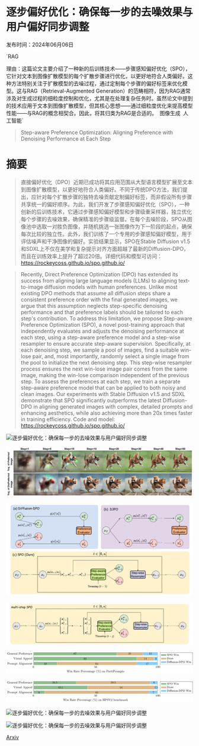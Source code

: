 # 逐步偏好优化：确保每一步的去噪效果与用户偏好同步调整

发布时间：2024年06月06日

`RAG

理由：这篇论文主要介绍了一种新的后训练技术——步骤感知偏好优化（SPO），它针对文本到图像扩散模型的每个扩散步骤进行优化，以更好地符合人类偏好。这种方法特别关注于扩散模型的去噪过程，通过定制每个步骤的偏好标签来优化模型。这与RAG（Retrieval-Augmented Generation）的范畴相符，因为RAG通常涉及对生成过程的细粒度控制和优化，尤其是在处理复杂任务时。虽然论文中提到的技术应用于文本到图像扩散模型，但其核心思想——通过细粒度优化来提高模型性能——与RAG的概念相契合。因此，将其归类为RAG是合适的。` `图像生成` `人工智能`

> Step-aware Preference Optimization: Aligning Preference with Denoising Performance at Each Step

# 摘要

> 直接偏好优化（DPO）近期已成功将其应用范围从大型语言模型扩展至文本到图像扩散模型，以更好地符合人类偏好。不同于传统DPO方法，我们提出，应针对每个扩散步骤的独特去噪贡献定制偏好标签，而非假设所有步骤共享统一的偏好顺序。为此，我们开发了步骤感知偏好优化（SPO），一种创新的后训练技术，它通过步骤感知偏好模型和步骤级重采样器，独立优化每个步骤的去噪效果，确保精准的步骤级监督。在每个去噪阶段，SPO从图像池中选取一对胜负图像，并随机挑选一张图像作为下一阶段的起点，确保每次比较的独立性。此外，我们训练了一个专用的步骤感知偏好模型，用于评估噪声和干净图像的偏好。实验结果显示，SPO在Stable Diffusion v1.5和SDXL上不仅在美学和复杂提示对齐方面超越了最新的Diffusion-DPO，而且在训练效率上提升了超过20倍。详细代码和模型可访问：https://rockeycoss.github.io/spo.github.io/

> Recently, Direct Preference Optimization (DPO) has extended its success from aligning large language models (LLMs) to aligning text-to-image diffusion models with human preferences. Unlike most existing DPO methods that assume all diffusion steps share a consistent preference order with the final generated images, we argue that this assumption neglects step-specific denoising performance and that preference labels should be tailored to each step's contribution. To address this limitation, we propose Step-aware Preference Optimization (SPO), a novel post-training approach that independently evaluates and adjusts the denoising performance at each step, using a step-aware preference model and a step-wise resampler to ensure accurate step-aware supervision. Specifically, at each denoising step, we sample a pool of images, find a suitable win-lose pair, and, most importantly, randomly select a single image from the pool to initialize the next denoising step. This step-wise resampler process ensures the next win-lose image pair comes from the same image, making the win-lose comparison independent of the previous step. To assess the preferences at each step, we train a separate step-aware preference model that can be applied to both noisy and clean images. Our experiments with Stable Diffusion v1.5 and SDXL demonstrate that SPO significantly outperforms the latest Diffusion-DPO in aligning generated images with complex, detailed prompts and enhancing aesthetics, while also achieving more than 20x times faster in training efficiency. Code and model: https://rockeycoss.github.io/spo.github.io/

![逐步偏好优化：确保每一步的去噪效果与用户偏好同步调整](../../../paper_images/2406.04314/grid_512.png)

![逐步偏好优化：确保每一步的去噪效果与用户偏好同步调整](../../../paper_images/2406.04314/intro_vis.jpg)

![逐步偏好优化：确保每一步的去噪效果与用户偏好同步调整](../../../paper_images/2406.04314/x1.png)

![逐步偏好优化：确保每一步的去噪效果与用户偏好同步调整](../../../paper_images/2406.04314/x2.png)

![逐步偏好优化：确保每一步的去噪效果与用户偏好同步调整](../../../paper_images/2406.04314/x3.png)

![逐步偏好优化：确保每一步的去噪效果与用户偏好同步调整](../../../paper_images/2406.04314/x4.png)

![逐步偏好优化：确保每一步的去噪效果与用户偏好同步调整](../../../paper_images/2406.04314/qualitative_compare.jpg)

![逐步偏好优化：确保每一步的去噪效果与用户偏好同步调整](../../../paper_images/2406.04314/glyphbyt5_sdxl_comp.jpg)

[Arxiv](https://arxiv.org/abs/2406.04314)